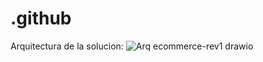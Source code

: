 # .github
Arquitectura de la solucion:
![Arq ecommerce-rev1 drawio](https://github.com/linkticTest/.github/assets/11493727/ed126cb0-a0fe-47e7-8fb3-1bd7005ad6fe)
